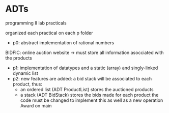 # ADTs
programming II lab practicals 

organized each practical on each p folder
- p0: abstract implementation of rational numbers

BIDFIC: online auction website -> must store all information asocciated with the products
- p1: implementation of datatypes and a static (array) and singly-linked dynamic list
- p2: new features are added: a bid stack will be associated to each product, thus:
  - an ordered list (ADT ProductList) stores the auctioned products
  - a stack (ADT BidStack) stores the bids made for each product
the code must be changed to implement this as well as a new operation Award on main
